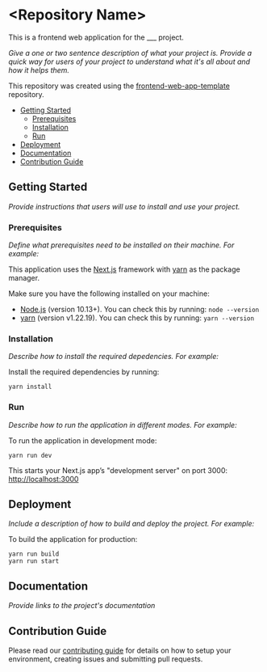 # \<Repository Name\> <!-- omit in toc -->

This is a frontend web application for the \_\_\_ project. 

_Give a one or two sentence description of what your project is. Provide a quick way for users of your project to understand what it's all about and how it helps them._

This repository was created using the [frontend-web-app-template](https://github.ibm.com/apt-research/frontend-web-app-template) repository.

- [Getting Started](#getting-started)
  - [Prerequisites](#prerequisites)
  - [Installation](#installation)
  - [Run](#run)
- [Deployment](#deployment)
- [Documentation](#documentation)
- [Contribution Guide](#contribution-guide)

## Getting Started 
_Provide instructions that users will use to install and use your project._

### Prerequisites
_Define what prerequisites need to be installed on their machine. For example:_

This application uses the [Next.js](https://nextjs.org/docs/getting-started) framework with [yarn](https://classic.yarnpkg.com/en/) as the package manager.

Make sure you have the following installed on your machine:

- [Node.js](https://nodejs.org/en/) (version 10.13+). You can check this by running: `node --version`
- [yarn](https://classic.yarnpkg.com/en/docs/install#mac-stable) (version v1.22.19). You can check this by running: `yarn --version`

### Installation
_Describe how to install the required depedencies. For example:_

Install the required dependencies by running:

```
yarn install
```

### Run
_Describe how to run the application in different modes. For example:_

To run the application in development mode:

```
yarn run dev
```

This starts your Next.js app’s "development server" on port 3000: [http://localhost:3000](http://localhost:3000)

## Deployment
_Include a description of how to build and deploy the project. For example:_

To build the application for production:

```
yarn run build
yarn run start
```

## Documentation
_Provide links to the project's documentation_

## Contribution Guide
Please read our [contributing guide](/CONTRIBUTING.md) for details on how to setup your environment, creating issues and submitting pull requests.